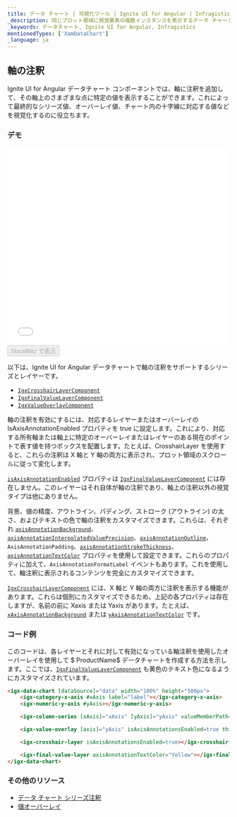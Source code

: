 ```yaml
---
title: データ チャート | 可視化ツール | Ignite UI for Angular | Infragistics | 軸の注釈
_description: 同じプロット領域に視覚要素の複数インスタンスを表示するデータ チャートを作成し、複合チャートビューを作成します。
_keywords: データチャート, Ignite UI for Angular, Infragistics
mentionedTypes: ['XamDataChart']
_language: ja
---
```


## 軸の注釈

Ignite UI for Angular データチャート コンポーネントでは、軸に注釈を追加して、その軸上のさまざまな点に特定の値を表示することができます。これによって最終的なシリーズ値、オーバーレイ値、チャート内の十字線に対応する値などを視覚化するのに役立ちます。

### デモ

<div class="sample-container loading" style="height: 450px">
    <iframe id="data-chart-axis-locations-iframe" src='{environment:dvDemosBaseUrl}/charts/data-chart-axis-annotations' width="100%" height="100%" seamless frameBorder="0" onload="onXPlatSampleIframeContentLoaded(this);"></iframe>
</div>
<div>
    <button data-localize="stackblitz" disabled class="stackblitz-btn" data-iframe-id="data-chart-axis-locations-iframe" data-demos-base-url="{environment:dvDemosBaseUrl}">StackBlitz で表示
    </button>
</div>

<div class="divider--half"></div>

以下は、Ignite UI for Angular データチャートで軸の注釈をサポートするシリーズとレイヤーです。

-   [`IgxCrosshairLayerComponent`](/products/ignite-ui-angular/api/docs/typescript/latest/classes/igxcrosshairlayercomponent.html)
-   [`IgxFinalValueLayerComponent`](/products/ignite-ui-angular/api/docs/typescript/latest/classes/igxfinalvaluelayercomponent.html)
-   [`IgxValueOverlayComponent`](/products/ignite-ui-angular/api/docs/typescript/latest/classes/igxvalueoverlaycomponent.html)

軸の注釈を有効にするには、対応するレイヤーまたはオーバーレイの IsAxisAnnotationEnabled プロパティを true に設定します。これにより、対応する所有軸または軸上に特定のオーバーレイまたはレイヤーのある現在のポイントで表す値を持つボックスを配置します。たとえば、CrosshairLayer を使用すると、これらの注釈は X 軸と Y 軸の両方に表示され、プロット領域のスクロールに従って変化します。

[`isAxisAnnotationEnabled`](/products/ignite-ui-angular/api/docs/typescript/latest/classes/igxvalueoverlaycomponent.html#isaxisannotationenabled) プロパティは [`IgxFinalValueLayerComponent`](/products/ignite-ui-angular/api/docs/typescript/latest/classes/igxfinalvaluelayercomponent.html) には存在しません。このレイヤーはそれ自体が軸の注釈であり、軸上の注釈以外の視覚タイプは他にありません。

背景、値の精度、アウトライン、パディング、ストローク (アウトライン) の太さ、およびテキストの色で軸の注釈をカスタマイズできます。これらは、それぞれ [`axisAnnotationBackground`](/products/ignite-ui-angular/api/docs/typescript/latest/classes/igxfinalvaluelayercomponent.html#axisannotationbackground)、[`axisAnnotationInterpolatedValuePrecision`](/products/ignite-ui-angular/api/docs/typescript/latest/classes/igxfinalvaluelayercomponent.html#axisannotationinterpolatedvalueprecision)、[`axisAnnotationOutline`](/products/ignite-ui-angular/api/docs/typescript/latest/classes/igxfinalvaluelayercomponent.html#axisannotationoutline)、`AxisAnnotationPadding`、[`axisAnnotationStrokeThickness`](/products/ignite-ui-angular/api/docs/typescript/latest/classes/igxfinalvaluelayercomponent.html#axisannotationstrokethickness)、[`axisAnnotationTextColor`](/products/ignite-ui-angular/api/docs/typescript/latest/classes/igxfinalvaluelayercomponent.html#axisannotationtextcolor) プロパティを使用して設定できます。これらのプロパティに加えて、`AxisAnnotationFormatLabel` イベントもあります。これを使用して、軸注釈に表示されるコンテンツを完全にカスタマイズできます。

[`IgxCrosshairLayerComponent`](/products/ignite-ui-angular/api/docs/typescript/latest/classes/igxcrosshairlayercomponent.html) には、X 軸と Y 軸の両方に注釈を表示する機能があります。これらは個別にカスタマイズできるため、上記の各プロパティは存在しますが、名前の前に Xaxis または Yaxis  があります。たとえば、[`xAxisAnnotationBackground`](/products/ignite-ui-angular/api/docs/typescript/latest/classes/igxcrosshairlayercomponent.html#xaxisannotationbackground) または [`yAxisAnnotationTextColor`](/products/ignite-ui-angular/api/docs/typescript/latest/classes/igxcrosshairlayercomponent.html#yaxisannotationtextcolor) です。

### コード例

このコードは、各レイヤーとそれに対して有効になっている軸注釈を使用したオーバーレイを使用して $ ProductName$ データチャートを作成する方法を示します。ここでは、[`IgxFinalValueLayerComponent`](/products/ignite-ui-angular/api/docs/typescript/latest/classes/igxfinalvaluelayercomponent.html) も黄色のテキスト色になるようにカスタマイズされています。

```html
<igx-data-chart [dataSource]="data" width="100%" height="500px">
    <igx-category-x-axis #xAxis label="label"></igx-category-x-axis>
    <igx-numeric-y-axis #yAxis></igx-numeric-y-axis>

    <igx-column-series [xAxis]="xAxis" [yAxis]="yAxis" valueMemberPath="value"></igx-column-series>

    <igx-value-overlay [axis]="yAxis" isAxisAnnotationsEnabled=true thickness=3 value=85></igx-value-overlay>

    <igx-crosshair-layer isAxisAnnotationsEnabled=true></igx-crosshair-layer>

    <igx-final-value-layer axisAnnotationTextColor="Yellow"></igx-final-value-layer>
</igx-data-chart>
```

### その他のリソース

-   [データ チャート シリーズ注釈](data-chart-series-annotations.md)
-   [値オーバーレイ](data-chart-value-overlay.md)
